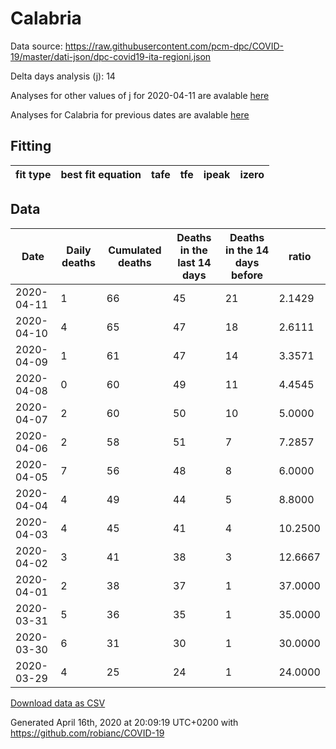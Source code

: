# Calabria

Data source: https://raw.githubusercontent.com/pcm-dpc/COVID-19/master/dati-json/dpc-covid19-ita-regioni.json

Delta days analysis (j): 14

Analyses for other values of j for 2020-04-11 are avalable [here](../2020-04-11/README.md)

Analyses for Calabria for previous dates are avalable [here](../README.md)

## Fitting 
|fit type|best fit equation|tafe|tfe|ipeak|izero|
|-------|-----|--------|------|---|---|

## Data
|Date|Daily deaths|Cumulated deaths|Deaths in the last 14 days|Deaths in the 14 days before|ratio|
|----|----------|-----------|-------|--------------------|-----|
|2020-04-11|1|66|45|21|2.1429|
|2020-04-10|4|65|47|18|2.6111|
|2020-04-09|1|61|47|14|3.3571|
|2020-04-08|0|60|49|11|4.4545|
|2020-04-07|2|60|50|10|5.0000|
|2020-04-06|2|58|51|7|7.2857|
|2020-04-05|7|56|48|8|6.0000|
|2020-04-04|4|49|44|5|8.8000|
|2020-04-03|4|45|41|4|10.2500|
|2020-04-02|3|41|38|3|12.6667|
|2020-04-01|2|38|37|1|37.0000|
|2020-03-31|5|36|35|1|35.0000|
|2020-03-30|6|31|30|1|30.0000|
|2020-03-29|4|25|24|1|24.0000|

[Download data as CSV](COVID-19_calabria_j14_2020-04-11.csv)

Generated April 16th, 2020 at 20:09:19 UTC+0200 with https://github.com/robianc/COVID-19
